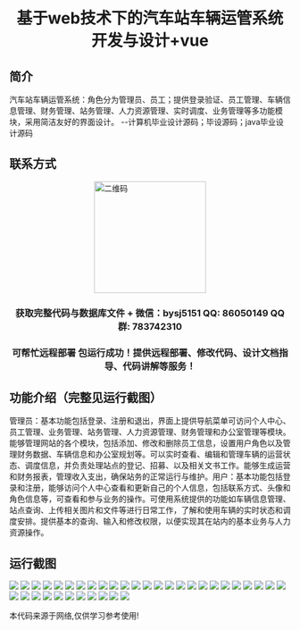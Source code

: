 <p><h1 align="center">基于web技术下的汽车站车辆运管系统开发与设计+vue</h1></p>

## 简介
汽车站车辆运管系统：角色分为管理员、员工；提供登录验证、员工管理、车辆信息管理、财务管理、站务管理、人力资源管理、实时调度、业务管理等多功能模块，采用简洁友好的界面设计。    --计算机毕业设计源码；毕设源码；java毕业设计源码


## 联系方式
<img src="https://bs-1329754181.cos.ap-shanghai.myqcloud.com/wx.jpg" alt="二维码" style="display: block; margin: 0 auto;" width="200px">
<p><h3 align="center">获取完整代码与数据库文件 + 微信：bysj5151 QQ: 86050149 QQ群: 783742310</h3></p>
<p><h3 align="center">可帮忙远程部署 包运行成功！提供远程部署、修改代码、设计文档指导、代码讲解等服务！</h3></p>

## 功能介绍（完整见运行截图）
管理员：基本功能包括登录、注册和退出，界面上提供导航菜单可访问个人中心、员工管理、业务管理、站务管理、人力资源管理、财务管理和办公室管理等模块。能够管理网站的各个模块，包括添加、修改和删除员工信息，设置用户角色以及管理财务数据、车辆信息和办公室规划等。可以实时查看、编辑和管理车辆的运营状态、调度信息，并负责处理站点的登记、招募、以及相关文书工作。能够生成运营和财务报表，管理收入支出，确保站务的正常运行与维护。用户：基本功能包括登录和注册，能够访问个人中心查看和更新自己的个人信息，包括联系方式、头像和角色信息等，可查看和参与业务的操作。可使用系统提供的功能如车辆信息管理、站点查询、上传相关图片和文件等进行日常工作，了解和使用车辆的实时状态和调度安排。提供基本的查询、输入和修改权限，以便实现其在站内的基本业务与人力资源操作。


## 运行截图
![](https://bs-1329754181.cos.ap-shanghai.myqcloud.com/ssm/WebBasedBusStationManagementSystem/img/001.jpg)
![](https://bs-1329754181.cos.ap-shanghai.myqcloud.com/ssm/WebBasedBusStationManagementSystem/img/002.jpg)
![](https://bs-1329754181.cos.ap-shanghai.myqcloud.com/ssm/WebBasedBusStationManagementSystem/img/003.jpg)
![](https://bs-1329754181.cos.ap-shanghai.myqcloud.com/ssm/WebBasedBusStationManagementSystem/img/004.jpg)
![](https://bs-1329754181.cos.ap-shanghai.myqcloud.com/ssm/WebBasedBusStationManagementSystem/img/005.jpg)
![](https://bs-1329754181.cos.ap-shanghai.myqcloud.com/ssm/WebBasedBusStationManagementSystem/img/006.jpg)
![](https://bs-1329754181.cos.ap-shanghai.myqcloud.com/ssm/WebBasedBusStationManagementSystem/img/007.jpg)
![](https://bs-1329754181.cos.ap-shanghai.myqcloud.com/ssm/WebBasedBusStationManagementSystem/img/008.jpg)
![](https://bs-1329754181.cos.ap-shanghai.myqcloud.com/ssm/WebBasedBusStationManagementSystem/img/009.jpg)
![](https://bs-1329754181.cos.ap-shanghai.myqcloud.com/ssm/WebBasedBusStationManagementSystem/img/010.jpg)
![](https://bs-1329754181.cos.ap-shanghai.myqcloud.com/ssm/WebBasedBusStationManagementSystem/img/011.jpg)
![](https://bs-1329754181.cos.ap-shanghai.myqcloud.com/ssm/WebBasedBusStationManagementSystem/img/012.jpg)
![](https://bs-1329754181.cos.ap-shanghai.myqcloud.com/ssm/WebBasedBusStationManagementSystem/img/013.jpg)
![](https://bs-1329754181.cos.ap-shanghai.myqcloud.com/ssm/WebBasedBusStationManagementSystem/img/014.jpg)
![](https://bs-1329754181.cos.ap-shanghai.myqcloud.com/ssm/WebBasedBusStationManagementSystem/img/015.jpg)
![](https://bs-1329754181.cos.ap-shanghai.myqcloud.com/ssm/WebBasedBusStationManagementSystem/img/016.jpg)
![](https://bs-1329754181.cos.ap-shanghai.myqcloud.com/ssm/WebBasedBusStationManagementSystem/img/017.jpg)
![](https://bs-1329754181.cos.ap-shanghai.myqcloud.com/ssm/WebBasedBusStationManagementSystem/img/018.jpg)
![](https://bs-1329754181.cos.ap-shanghai.myqcloud.com/ssm/WebBasedBusStationManagementSystem/img/019.jpg)
![](https://bs-1329754181.cos.ap-shanghai.myqcloud.com/ssm/WebBasedBusStationManagementSystem/img/020.jpg)
![](https://bs-1329754181.cos.ap-shanghai.myqcloud.com/ssm/WebBasedBusStationManagementSystem/img/021.jpg)
![](https://bs-1329754181.cos.ap-shanghai.myqcloud.com/ssm/WebBasedBusStationManagementSystem/img/022.jpg)
![](https://bs-1329754181.cos.ap-shanghai.myqcloud.com/ssm/WebBasedBusStationManagementSystem/img/023.jpg)
![](https://bs-1329754181.cos.ap-shanghai.myqcloud.com/ssm/WebBasedBusStationManagementSystem/img/024.jpg)
![](https://bs-1329754181.cos.ap-shanghai.myqcloud.com/ssm/WebBasedBusStationManagementSystem/img/025.jpg)
![](https://bs-1329754181.cos.ap-shanghai.myqcloud.com/ssm/WebBasedBusStationManagementSystem/img/026.jpg)
![](https://bs-1329754181.cos.ap-shanghai.myqcloud.com/ssm/WebBasedBusStationManagementSystem/img/027.jpg)
![](https://bs-1329754181.cos.ap-shanghai.myqcloud.com/ssm/WebBasedBusStationManagementSystem/img/028.jpg)
![](https://bs-1329754181.cos.ap-shanghai.myqcloud.com/ssm/WebBasedBusStationManagementSystem/img/029.jpg)
![](https://bs-1329754181.cos.ap-shanghai.myqcloud.com/ssm/WebBasedBusStationManagementSystem/img/030.jpg)
![](https://bs-1329754181.cos.ap-shanghai.myqcloud.com/ssm/WebBasedBusStationManagementSystem/img/031.jpg)
![](https://bs-1329754181.cos.ap-shanghai.myqcloud.com/ssm/WebBasedBusStationManagementSystem/img/032.jpg)
![](https://bs-1329754181.cos.ap-shanghai.myqcloud.com/ssm/WebBasedBusStationManagementSystem/img/033.jpg)
![](https://bs-1329754181.cos.ap-shanghai.myqcloud.com/ssm/WebBasedBusStationManagementSystem/img/034.jpg)
![](https://bs-1329754181.cos.ap-shanghai.myqcloud.com/ssm/WebBasedBusStationManagementSystem/img/035.jpg)
![](https://bs-1329754181.cos.ap-shanghai.myqcloud.com/ssm/WebBasedBusStationManagementSystem/img/036.jpg)

<p>本代码来源于网络,仅供学习参考使用!</p>
